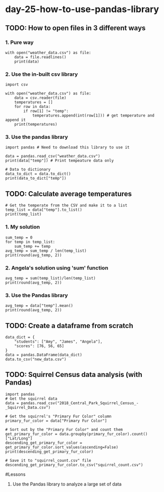 # day-25-how-to-use-pandas-library

## TODO: How to open files in 3 different ways
### 1. Pure way
```
with open("weather_data.csv") as file:
    data = file.readlines()
    print(data)
```
### 2. Use the in-built csv library
```
import csv

with open("weather_data.csv") as file:
    data = csv.reader(file)
    temperatures = []
    for row in data:
        if row[1] != "temp":
            temperatures.append(int(row[1])) # get temperature and append it
    print(temperatures)
``` 
### 3. Use the pandas library
```
import pandas # Need to download this library to use it

data = pandas.read_csv("weather_data.csv")
print(data["temp"]) # Print tempeature data only

# Data to dictionary
data_to_dict = data.to_dict()
print(data_to_dict["temp"])
```

## TODO: Calculate average temperatures
```
# Get the temperate from the CSV and make it to a list
temp_list = data["temp"].to_list()
print(temp_list)
```

### 1. My solution
```
sum_temp = 0
for temp in temp_list:
    sum_temp += temp
avg_temp = sum_temp / len(temp_list)
print(round(avg_temp, 2))
```
### 2. Angela's solution using 'sum' function
```
avg_temp = sum(temp_list)/len(temp_list)
print(round(avg_temp, 2))
```
### 3. Use the Pandas library
```
avg_temp = data["temp"].mean()
print(round(avg_temp, 2))
```

## TODO: Create a dataframe from scratch
```
data_dict = {
    "students": ["Amy", "James", "Angela"],
    "scores": [76, 56, 65]
}
data = pandas.DataFrame(data_dict)
data.to_csv("new_data.csv")
```

## TODO: Squirrel Census data analysis (with Pandas)
```
import pandas
# Get the squirrel data
data = pandas.read_csv("2018_Central_Park_Squirrel_Census_-_Squirrel_Data.csv")

# Get the squirrel's "Primary Fur Color" column
primary_fur_color = data["Primary Fur Color"]

# Sort out by the "Primary Fur Color" and count them
get_primary_fur_color = data.groupby(primary_fur_color).count()["Lat/Long"]
descending_get_primary_fur_color = get_primary_fur_color.sort_values(ascending=False)
print(descending_get_primary_fur_color)

# Save it to "squirrel_count.csv" file
descending_get_primary_fur_color.to_csv("squirrel_count.csv")
```

#Lessons
1. Use the Pandas library to analyze a large set of data
